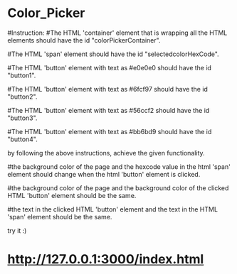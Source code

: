 # Color_Picker

#Instruction:
#The HTML 'container' element that is wrapping all the HTML elements should have the id "colorPickerContainer".

#The HTML 'span' element should have the id "selectedcolorHexCode".

#The HTML 'button' element with text as #e0e0e0 should have the id "button1".

#The HTML 'button' element with text as #6fcf97 should have the id "button2".

#The HTML 'button' element with text as #56ccf2 should have the id "button3".

#The HTML 'button' element with text as #bb6bd9 should have the id "button4".




by following the above instructions, achieve the given functionality.

#the background color of the page and the hexcode value in the html 'span' element should change when the html 'button' element is clicked.

#the background color of the page  and the background color of the clicked HTML 'button' element should be the same.

#the text in the clicked HTML 'button' element and the text in the HTML 'span'  element  should be the same.

try it :)
# http://127.0.0.1:3000/index.html
